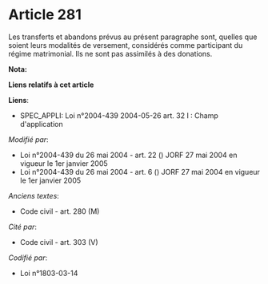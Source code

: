 # Article 281

Les transferts et abandons prévus au présent paragraphe sont, quelles que soient leurs modalités de versement, considérés
comme participant du régime matrimonial. Ils ne sont pas assimilés à des donations.

**Nota:**



**Liens relatifs à cet article**

**Liens**:

  - SPEC_APPLI: Loi n°2004-439 2004-05-26 art. 32 I : Champ d'application

_Modifié par_:

  - Loi n°2004-439 du 26 mai 2004 - art. 22 () JORF 27 mai 2004 en vigueur le 1er janvier 2005
  - Loi n°2004-439 du 26 mai 2004 - art. 6 () JORF 27 mai 2004 en vigueur le 1er janvier 2005

_Anciens textes_:

  - Code civil - art. 280 (M)

_Cité par_:

  - Code civil - art. 303 (V)

_Codifié par_:

  - Loi n°1803-03-14
